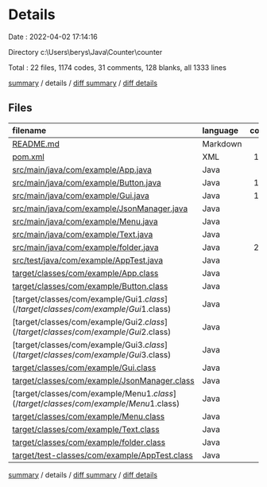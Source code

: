 # Details

Date : 2022-04-02 17:14:16

Directory c:\Users\berys\Java\Counter\counter

Total : 22 files,  1174 codes, 31 comments, 128 blanks, all 1333 lines

[summary](results.md) / details / [diff summary](diff.md) / [diff details](diff-details.md)

## Files
| filename | language | code | comment | blank | total |
| :--- | :--- | ---: | ---: | ---: | ---: |
| [README.md](/README.md) | Markdown | 5 | 0 | 2 | 7 |
| [pom.xml](/pom.xml) | XML | 177 | 1 | 2 | 180 |
| [src/main/java/com/example/App.java](/src/main/java/com/example/App.java) | Java | 9 | 3 | 2 | 14 |
| [src/main/java/com/example/Button.java](/src/main/java/com/example/Button.java) | Java | 120 | 3 | 22 | 145 |
| [src/main/java/com/example/Gui.java](/src/main/java/com/example/Gui.java) | Java | 137 | 0 | 34 | 171 |
| [src/main/java/com/example/JsonManager.java](/src/main/java/com/example/JsonManager.java) | Java | 47 | 14 | 12 | 73 |
| [src/main/java/com/example/Menu.java](/src/main/java/com/example/Menu.java) | Java | 61 | 1 | 21 | 83 |
| [src/main/java/com/example/Text.java](/src/main/java/com/example/Text.java) | Java | 27 | 0 | 6 | 33 |
| [src/main/java/com/example/folder.java](/src/main/java/com/example/folder.java) | Java | 208 | 3 | 21 | 232 |
| [src/test/java/com/example/AppTest.java](/src/test/java/com/example/AppTest.java) | Java | 9 | 6 | 4 | 19 |
| [target/classes/com/example/App.class](/target/classes/com/example/App.class) | Java | 12 | 0 | 0 | 12 |
| [target/classes/com/example/Button.class](/target/classes/com/example/Button.class) | Java | 77 | 0 | 1 | 78 |
| [target/classes/com/example/Gui$1.class](/target/classes/com/example/Gui$1.class) | Java | 9 | 0 | 0 | 9 |
| [target/classes/com/example/Gui$2.class](/target/classes/com/example/Gui$2.class) | Java | 11 | 0 | 0 | 11 |
| [target/classes/com/example/Gui$3.class](/target/classes/com/example/Gui$3.class) | Java | 12 | 0 | 0 | 12 |
| [target/classes/com/example/Gui.class](/target/classes/com/example/Gui.class) | Java | 53 | 0 | 0 | 53 |
| [target/classes/com/example/JsonManager.class](/target/classes/com/example/JsonManager.class) | Java | 34 | 0 | 0 | 34 |
| [target/classes/com/example/Menu$1.class](/target/classes/com/example/Menu$1.class) | Java | 18 | 0 | 1 | 19 |
| [target/classes/com/example/Menu.class](/target/classes/com/example/Menu.class) | Java | 47 | 0 | 0 | 47 |
| [target/classes/com/example/Text.class](/target/classes/com/example/Text.class) | Java | 20 | 0 | 0 | 20 |
| [target/classes/com/example/folder.class](/target/classes/com/example/folder.class) | Java | 71 | 0 | 0 | 71 |
| [target/test-classes/com/example/AppTest.class](/target/test-classes/com/example/AppTest.class) | Java | 10 | 0 | 0 | 10 |

[summary](results.md) / details / [diff summary](diff.md) / [diff details](diff-details.md)